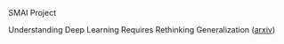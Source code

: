 SMAI Project

Understanding Deep Learning Requires Rethinking Generalization ([arxiv](https://arxiv.org/pdf/1611.03530.pdf))

